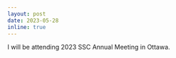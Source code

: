 ```yaml
---
layout: post
date: 2023-05-28
inline: true
---
```


I will be attending 2023 SSC Annual Meeting in Ottawa.
